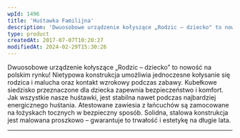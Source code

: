 ```yaml
---
wpId: 1496
title: 'Huśtawka Familijna'
description: 'Dwuosobowe urządzenie kołyszące „Rodzic – dziecko" to nowość na polskim rynku! Nietypowa konstrukcja umożliwia jednoczesne kołysanie się rodzica i malucha oraz kontakt wzrokowy podczas zabawy. Kubełkowe siedzisko przeznaczone dla dziecka zapewnia bezpieczeństwo i komfort. Jak wszystkie nasze huśtawki, jest stabilna nawet podczas najbardziej energicznego huśtania. Atestowane zawiesia z łańcuchów są zamocowane na łożyskach tocznych w ...'
type: product
createdAt: 2017-07-07T10:20:27
modifiedAt: 2024-02-29T15:30:26
---
```



Dwuosobowe urządzenie kołyszące „Rodzic – dziecko” to nowość na polskim rynku! Nietypowa konstrukcja umożliwia jednoczesne kołysanie się rodzica i malucha oraz kontakt wzrokowy podczas zabawy. Kubełkowe siedzisko przeznaczone dla dziecka zapewnia bezpieczeństwo i komfort. Jak wszystkie nasze huśtawki, jest stabilna nawet podczas najbardziej energicznego huśtania. Atestowane zawiesia z łańcuchów są zamocowane na łożyskach tocznych w bezpieczny sposób. Solidna, stalowa konstrukcja jest malowana proszkowo – gwarantuje to trwałość i estetykę na długie lata.

* * *